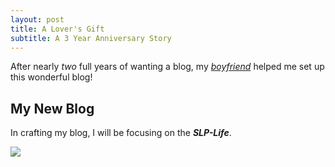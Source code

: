 ```yaml
---
layout: post
title: A Lover's Gift
subtitle: A 3 Year Anniversary Story
---
```


After nearly _two_ full years of wanting a blog, my _[boyfriend](http://www.kanerodriguez.com)_ helped me set up this wonderful blog!

## My New Blog

In crafting my blog, I will be focusing on the **_SLP-Life_**.

![](https://i.imgflip.com/2g92ui.jpg)
